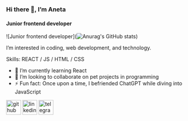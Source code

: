 ### Hi there 👋, I’m Aneta
#### Junior frontend developer
![Junior frontend developer](![Anurag's GitHub stats](https://github-readme-stats.vercel.app/api?username=AnettX&show_icons=true&theme=radical))

I’m interested in coding, web development, and technology. 

Skills: REACT / JS / HTML / CSS

- 🌱 I’m currently learning React 
- 👯 I’m looking to collaborate on pet projects in programming 
- ⚡ Fun fact: Once upon a time, I befriended ChatGPT while diving into JavaScript 


[<img src='https://cdn.jsdelivr.net/npm/simple-icons@3.0.1/icons/github.svg' alt='github' height='40'>](https://github.com/AnettX)  [<img src='https://cdn.jsdelivr.net/npm/simple-icons@3.0.1/icons/linkedin.svg' alt='linkedin' height='40'>](https://www.linkedin.com/in/in/a-badova/)  [<img src='https://cdn.jsdelivr.net/npm/simple-icons@3.0.1/icons/telegram.svg' alt='telegram' height='40'>](https://t.me/AnetaBadova)  

